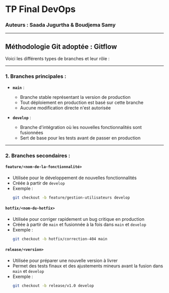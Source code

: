 # **TP Final DevOps**  
### **Auteurs : Saada Jugurtha & Boudjema Samy**

---

## **Méthodologie Git adoptée : Gitflow**  
Voici les différents types de branches et leur rôle :  

---

### **1. Branches principales :**
- **`main`** :
  - Branche stable représentant la version de production
  - Tout déploiement en production est basé sur cette branche
  - Aucune modification directe n'est autorisée

- **`develop`** :  
  - Branche d'intégration où les nouvelles fonctionnalités sont fusionnées
  - Sert de base pour les tests avant de passer en production

---

### **2. Branches secondaires :**
#### **`feature/<nom-de-la-fonctionnalité>`**  
- Utilisée pour le développement de nouvelles fonctionnalités
- Créée à partir de `develop`
- Exemple :  
  ```bash
  git checkout -b feature/gestion-utilisateurs develop
  ```

#### **`hotfix/<nom-du-hotfix>`**  
- Utilisée pour corriger rapidement un bug critique en production
- Créée à partir de `main` et fusionnée à la fois dans `main` et `develop`
- Exemple :  
  ```bash
  git checkout -b hotfix/correction-404 main
  ```

#### **`release/<version>`**  
- Utilisée pour préparer une nouvelle version à livrer
- Permet des tests finaux et des ajustements mineurs avant la fusion dans `main` et `develop`
- Exemple :  
  ```bash
  git checkout -b release/v1.0 develop
  ```

